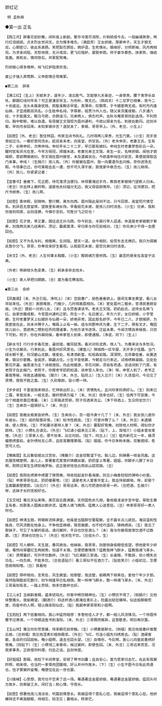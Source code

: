 <!-- { "loadSidebar": true } -->
娇红记

     明 孟称舜

●第一出  正名

    【西江月】醉看花前妙舞，闲听座上新歈。繁华冷落尽消除，片晌顿成今古。一段幽魂渺渺，两行红泪疏疏。贞夫烈女世间无，总为情多难负。〔满庭芳〕王女娇娘，厚卿申子，天生才貌无双。心期密订，彼此系衷肠。笑把梨花掷处，拥炉语，生死情长。姻缘好，分烬断袖，风月两相将。为求亲间阻，天愁地恨，无计成双。更飞红暗妒，屡致参商。帅子豪华慕色，挟家势、强结鸾凰。男和女，情同铁石，并冢配鸳鸯。

    烈娇娘心择多情种，俏飞红妒阻真欢宠。

    豪公子强入燕莺群，义申郎情合鸳鸯冢。

    ●第二出  辞亲

    【满江红】〔生上〕天赋多才，逞年少，凌云胜气。怎能够九天奋迹，一身荣贵。腰下青萍长自吼，脚跟红线何年系？可正是潘安宋玉，为伤秋，情无已。〔鹧鸪天〕十二甘罗已相秦，我今二十尚逡巡。龙头未属身犹贱，鸦髻虽黝志早星。真薄命，叹飘零，于今婚宦两无成。有时月内逢仙姊，才显成都双凤名。小生姓申名纯，字厚卿，祖贯汴州人也。随父亲流寓成都。八岁通六经，十岁能属文。鞍马弓箭，亦颇谙习。兄弟两人，俱负时声。去秋与俺哥哥同赴选场，不利而归。胸中郁郁，难以自遣。有母舅王文瑞现为眉州通判，今欲以探亲为名，到彼处散闷。迟则半载，早则月余回来。未知爹娘许否？道犹未了，爹娘、哥哥早上。〔外、老旦、小生上〕

    【前腔】〔外、老旦〕暂住林园，传家法诗书执礼。几时得两儿荣贵，光生门第。〔小生〕百岁良宵如过马，一春好景同流水。趁双亲未老，向高堂，供甘旨。〔外〕老夫申庆，老妻王氏，生有二子，长唤申纶，次唤申纯。申纶年长二十二岁，早已娶有媳妇。申纯生时老妻梦吞彩云一朵，醒时犹有异光在室，今年方弱冠，择婚未遂。老妻兄弟王文瑞，亲生一女，名唤娇娘。闻他才貌端妍，意欲聘做媳妇，奈文瑞在眉州做官，未及遣媒说合。今欲遣申纯往问安否，乘便就探取这门亲事。申纯！〔生揖介〕孩儿有。〔外〕你舅舅在眉州，我一向要遣你去问候，奈你进场无暇。今场事已过，你可乘暇去走一遭，但不可久滞于彼，致我家中悬念也。〔生〕孩儿晓得。〔外〕孩儿，你紧紧记者：

    【宜春令】垂檐下，花正肥，待花落须当便归。休得要淹迟岁月，教我老爹娘倚门望断人归未。〔老旦〕你去拜上舅妗啊，道是他夫妇福分无边，我父母容颜憔悴。〔合〕须记，征鸿便羽，把尺书频寄。〔生〕孩儿啊，

    【前腔】乘休暇，别锦帏，整行鞭，离东向西。眉州隔此虽则不远，只今回首，高堂咫尺情空系。到异邑无意留停，望故里有魂长侍。早看庭花未谢，是孩儿归时消息。〔小生〕兄弟，我和你居则同席，出则连镳，今倏尔言别，可胜分飞之叹也！

    【前腔】花才放，草又萋，践征途王孙马蹄。你今别去，半肩行李人迢递。休道是老爹娘朝夕萦牵，则我两兄弟几经离析。须记，鸘裘莫滞，早归来与你花前相对。〔生〕你兄弟少不得一去便回也。

    【前腔】又不为名与利，相摘离，生间阻，楚天一涯。自今相别，伯劳东去无俦匹。我只为探舅氏暂尔分飞，哥哥，你奉双亲好生看视。认取庭花未谢，是您兄弟归时消息。

    【余文】〔外、老旦〕人生何事关胸臆，〔小生〕黯销魂万里桥西。〔生〕最苦的是亲在高堂子远离。

    〔外老〕杨柳枝头色变黄，〔生〕躬承亲命去他乡。

    〔小生〕家人早把归期数，〔合〕莫为看花殢洛阳。

    ●第三出  会娇

    【凤凰阁】〔末、外旦引贴、净同上〕〔末〕空庭春广，丽色垂垂欲上。昼闲无事坐黄堂，看儿女帘前来往。〔外旦〕衷肠难放，门楣少，几时得画眉相向。〔末〕宦处眉州二载余，官清民善颇安居。〔外旦〕膝前一对娇儿女，〔末〕且与焚香课读书。老夫王文瑞，奶奶赵氏，这侍女名唤飞红。自家世籍成都，今官眉州通判之职。所生一子，名曰善父，年方六岁。女曰娇娘，小字莹卿。生时老妻梦天上仙娥折与仙葩一朵，娇艳异常，因此取名娇字。今年已二八，才貌端妍，为我宦居在此，尚未许聘于人。俺肩上止有一姊，适与同郡申庆为妻，生下二子，俱有文才。俺因孩儿幼小，意欲唤二甥到任所同理诸事，为他方读书进场，迁延未果。今闻次甥自来候我，只目下可到。院子，你在外厢伺侯，看申家官人到来，即便通报。〔净诺，同下〕〔生上〕

    【新水令】行行步步看花放，遍郊墟，暖风轻荡。看对对衔泥燕，傍人飞，为春来说与多愁况。小生为访舅氏，行来到此，看眉州好风景也。〔摸鱼儿〕锦城西一区华屋，天开多少佳趣。当门绿水朝千里，何况碧山无数。堪爱处，有潇洒新篁，松桧森前路。深深院，见帘幕低垂，丝簧迭奏，镇日价歌舞。金闺彦，联翩占住。小生平昔依慕，今朝走马行来近，试倚绣鞅凝觑。见处处繁花开遍，幽意谁为主？诗朋酒侣，向此地嬉游，寻花问柳，须自有奇遇。说话间到了门首，有老院子在此候门。老院子，你报老爷奶奶知道，说申官人来也。〔净〕呀，申官人到了。老爷正著我等候，待我去通报咱。〔报介〕〔末、外旦、贴同上〕〔生入见介〕〔末〕久违音问，今日见了贤甥，使我不胜之喜。〔生〕久别尊颜。容小甥一拜。

    【步步娇】千里驱驰来相访，忙拜倒台阶上。〔末〕贤甥免礼，且问你爹妈俱好么。〔生〕别来已二霜，幸我双亲，一般无恙。舅妗想俱万福？〔末、外旦〕侥幸也好。〔生〕恰两下尽安康，今日个相逢欣喜应难量。〔末〕三哥路途劳顿，院子将酒来洗尘。〔净下持酒上，生众同坐饮介〕〔生〕含弟百一姐俱好么？〔末、外旦〕

    【前腔】我稚女痴男皆娇养。〔生〕含弟尚小，百一姐今庚十几了？〔末、外旦〕我女孩儿是你年居长。〔生〕闻的聪慧异常。〔末〕知书性颇良。〔生〕可曾许聘了么？〔末、外旦〕未遇姻缘，使人惆怅。〔生〕不知要许甚样人家？〔末、外旦〕要配好鸳鸯，则除他人材啊，得似你才郎样。〔生〕小甥礼合请见。〔外旦〕飞红请小姐来见三哥。〔贴下，上，耳喑介〕小姐未曾妆束哩。〔外旦〕三哥家人也，便不妆束，出见何妨。〔贴下，同旦上〕〔旦〕槛外新花又一年，蜂须偏惹绣窗前。金针绣帖无心弄，且拔鸾簪理篆烟。〔贴〕姐姐，你今日朱粉未施，双鬟绾绿，愈觉可人也。

    【懒画眉】乱云鬟低绾出汉宫妆，〔掩鬟介〕这金钗敢溜下也。鬓儿边，斜亸著一枝金凤凰。这衣服恁精楚啊，身儿上，穿著套花茸茸织锦藕丝裳。奶奶堂上等著，姐姐，你脚步儿挪了半日啊，刚转过翠生生绣软梅罗帐。这正是娇怯怯云雨巫山窈窕娘。〔旦〕

    【前腔】我刚在绣房中绣罢了锦鸳鸯，待收拾起金针看海棠。则见小梅香轻轻的弹响小纱窗。〔贴〕申家哥哥在此，奶奶催著哩。〔旦〕道是老夫人宴客华堂上。我且待偷觑咱，呀，却是个玉面鸘裘楚楚郎。〔出见介〕〔外旦〕哥哥远来，孩儿可把酒劝哥哥一杯。〔旦把酒，生接介〕呀，这妹子长的恁般好也。

    【玉交枝】蓦见天仙来降，美花容云霞满裳。天然国色非凡相，看他瘦凌波步至中堂。翠脸生春玉有香，则那美人图画出都非谎。猛教人魂飞魄扬，猛教人心迷意狂。〔旦〕申家哥哥好一表人材也。

    【前腔】神清玉朗，转眼眸流辉满堂。他虽是当筵醉饮葡萄酿，全不露半点儿疏狂。淹润温和性格良，尽风流都在他身上。不争他显峥嵘，珠宫画廊，也不枉巧温存，锦帏绣床。〔生〕我见了那妹子，可忘了与舅妗扳话。请问舅妗，平日也饮些酒么？〔未〕我与你舅母居常饮酒不过数爵。〔生〕贤妹也饮些么？〔外旦〕他天性不饮。〔旦低头介，生〕

    【前腔】可人模样，天生就，春风艳妆。他妹妹，我哥哥，则是侧身偷眼低低望。想他是年少娇娘，蓦然间翠靥红生两颊旁。怕道不关情，怎便把春情扬？猛教我神飞醉乡，猛教我魂飞翠乡。〔末〕贤甥量好，可开怀饮数杯。〔外旦〕飞红满斟三哥酒。〔生〕长者赐，不敢辞，但小甥失志功名，一向负病，不能多饮。〔旦低语贴介〕看三哥似不任酒力了。〔贴低笑介〕小姐初见，怎便恁般相知哩。〔旦〕我看他

    【前腔】停杯相向，言笑处，风生画堂。他那壁，我这壁，偷睛两下频来往。爱他个年少才郎。虽然阻隔筵前花数行，则乍相逢早已私相傍。敢一样神飞醉乡，敢一样魂飞翠乡。〔末、外旦〕三哥虽则有恙，一路上劳顿，倒多饮数杯也好。

    【江儿水】玉碗斟香糯，盛来琥珀光。你客中畅饮精神壮。〔生〕小甥饮不得了，〔侧觑介〕见他佯整搔头，我偷睛望。〔翻酒介〕将这杯酒儿都淹在青衫上，险露出轻狂模样。似这般醉眼荒唐，将座中的人啊，错认做巫阳仙仗。〔贴〕我觑申家哥哥和小姐啊。

    【玉抱肚】两下低鬟相向。我心中猛然暗想：多管他佳人才子，都一般儿风流情况。一个待眉传雁字过萧湘，一个待眼送鱼书到洛阳。〔末、外旦〕三哥既然推辞，且暂歇息，明日再饮罢。

    【玉山供】蓦见你形劳意攘，待来朝花前举觞。〔生〕小甥委是醉也，〔侧唱〕我见他抵春纤推整云翘，〔旦侧唱〕我见他湿青衫暗倒霞浆。〔外旦〕飞红，可送小姐先归绣房去。〔贴〕酒阑客散，各自的归回庭帐。俺小姐啊，道去也回头望。〔旦〕自情伤，今后啊，甚心儿向窗前重绣好鸳鸯。〔同贴下〕〔生〕小甥领二亲尊命，候过舅妗，即便告回。〔末、外旦〕三哥远来劳苦，况我家事务，正欲借你料理，归去之话，且则休提。

    【好姐姐】那厢，收拾下半间草堂，安顿了琴书剑囊；且自安心，莫为思家归去忙。在此有我舅妗啊，相亲傍，也当的一家骨肉团圞相，好认并州作故乡。〔下〕〔生〕小生不图今日有此奇遇也，恰才蒙舅妗留俺，俺便住在此一世也罢。

    【川拨棹】心思想，我可也不空来了这一场。蓦遇著这金屋娇娘，蓦遇著这金屋娇娘。猛回头何方故乡，则索破工夫，闲打当；耐心情，守夜长。

    【前腔】想著他庞儿浅淡妆，玳筵前情意长。我被逗得个意乱心狂，我被逗得个意乱心狂。他娇模样还不离我眼眶，待相忘，知怎忘；要相从，转渺茫。

